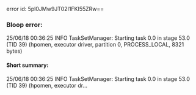 error id: 5pl0JMw9JT02I1FKI55ZRw==
### Bloop error:

25/06/18 00:36:25 INFO TaskSetManager: Starting task 0.0 in stage 53.0 (TID 39) (hpomen, executor driver, partition 0, PROCESS_LOCAL, 8321 bytes)
#### Short summary: 

25/06/18 00:36:25 INFO TaskSetManager: Starting task 0.0 in stage 53.0 (TID 39) (hpomen, executor dr...